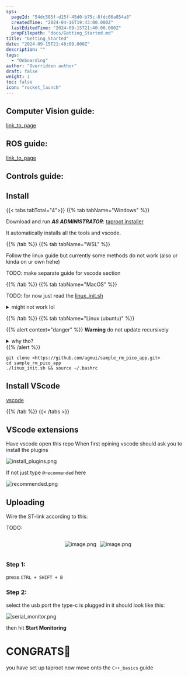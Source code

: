 ```yaml
---
sys:
  pageId: "54dc585f-d15f-45d0-b75c-8fdc66a854a8"
  createdTime: "2024-04-16T19:43:00.000Z"
  lastEditedTime: "2024-09-15T21:40:00.000Z"
  propFilepath: "docs/Getting_Started.md"
title: "Getting_Started"
date: "2024-09-15T21:40:00.000Z"
description: ""
tags:
  - "Onboarding"
author: "Overridden author"
draft: false
weight: 1
toc: false
icon: "rocket_launch"
---
```


## Computer Vision guide:

[link_to_page](86d45bc0-388b-4d26-8848-44f255f73d0e)

## ROS guide:

[link_to_page](3c76c1de-ec8f-46d6-8b0a-294005edc2d5)

## Controls guide:

## Install

{{< tabs tabTotal="4">}}
{{% tab tabName="Windows" %}}

Download and run _**AS ADMINISTRATOR**_: [taproot installer](https://github.com/Thornbots/TeachingFreshies/releases/tag/1.0)

It automatically installs all the tools and vscode.

{{% /tab %}}
{{% tab tabName="WSL" %}}

Follow the linux guide but currently some methods do not work (also ur kinda on ur own hehe)

TODO: make separate guide for vscode section

{{% /tab %}}
{{% tab tabName="MacOS" %}}

TODO: for now just read the [linux_init.sh](https://github.com/agmui/sample_rm_pico_app/blob/main/linux_init.sh)

<details>
<summary>might not work lol</summary>

`brew install libusb pkg-config`

Next install: [vscode](https://code.visualstudio.com/Download)

</details>

{{% /tab %}}
{{% tab tabName="Linux (ubuntu)" %}}

{{% alert context="danger" %}}
**Warning** do not update recursively
<details>
<summary>why tho?</summary>
There are some submodules that may go on for a while (like tinyusb) and I highly
recommend you don't need to get them.
If you want to see what submodules I update just look in `linux_init.sh`
</details>
{{% /alert %}}

```shell
git clone <https://github.com/agmui/sample_rm_pico_app.git>
cd sample_rm_pico_app
./linux_init.sh && source ~/.bashrc
```

## Install VScode

[vscode](https://code.visualstudio.com/Download)

{{% /tab %}}
{{< /tabs >}}

## VScode extensions

Have vscode open this repo
When first opining vscode should ask you to install the plugins

![install_plugins.png](https://prod-files-secure.s3.us-west-2.amazonaws.com/d518164a-d88e-44d1-a4ee-3adb3bd8bce0/89bd30f0-1825-4e77-867b-0a41ce370880/install_plugins.png?X-Amz-Algorithm=AWS4-HMAC-SHA256&X-Amz-Content-Sha256=UNSIGNED-PAYLOAD&X-Amz-Credential=ASIAZI2LB466QOJW5YYG%2F20250223%2Fus-west-2%2Fs3%2Faws4_request&X-Amz-Date=20250223T210106Z&X-Amz-Expires=3600&X-Amz-Security-Token=IQoJb3JpZ2luX2VjEOP%2F%2F%2F%2F%2F%2F%2F%2F%2F%2FwEaCXVzLXdlc3QtMiJHMEUCIQDGWjRDWXVIxuQzocvsPsLhozTqd%2BeS59cunArH%2FpcIcQIgYkqtnGDF4SmczxRM%2FbVnJycSVyFfsTEbWOguKeGUTj0q%2FwMIHBAAGgw2Mzc0MjMxODM4MDUiDH%2FXcXBN3D8tN3mkeCrcA5PlbcYgD9Okrha5AZZELDkVbMkUTyjQ4Cw9VCHuNQ%2FVJcKPdkFOfMmgbWOWlCRrYq5xidbq1j%2Ffx1R%2BYx7ZdvIJBnLRoJcgNvfbOmzWzxnjp1uLTXmPvGPQ%2F%2BjYEOtF6LSV9ffwYLdM1sXQ0Pb5e5zkx5%2Bh9YVABzn500KhT9HsL%2Fn4YQXWl9JpHTmkm%2FYF2hQ2t1bkBFnY7BslwDm6qivV3gCgs7RdpO%2FxnprCx5ggrDeDuYXAiZz%2FfpRlZCa2S%2BvIaReX6igJhFD0FF6oV8bozpuPgJrhsalcbFYH6EGirfHX63MlLpYmBJYtd0Xk3dg6j02yKnAhBet0SJuHLQAUUMjz6INbkr7XfQwP3927WYC77vJ1J%2BIMSfQ%2F8pB%2BJ3iS8lvyTWu9NTIuqtiep5durRTq0LrnLOIHQpDxFWto5jGXaOHu8aeRTwg%2Fb8SXEw0UwSrAstuDNtLUvp%2BLNYUw%2BDN0pNmF4puws6KK2RVFNUtLQR%2FJUmbECo0VAvggPBJfd2ZSgskUKK4MQypcpfbscK7WEA%2BwYqdUHFzzVqpoq5kF6mWxzZrnN5%2BAJQzlhs8zZNZhkKWDOQMnglr6pFZVJ16wtrRNaSj5FOebO0vqhk6mGz%2BGap3DHM4OMNHn7b0GOqUBYVbCugmPaw9UlBZ26wDytQaKmwJRBVr9Lz5TCK2Jtx82pOsteBett0fxVCtzQW7OuNeNln%2FyAZ4DNsJ4xM6sAXgVmX00OHinZRNAWwSh%2FbvAj5phJOuAkdaoy%2BtqIFUPy4%2FCJhqmlYamBQr1ZVFIaDG96fLuDzBZpwjFuP2F%2BdzVPvdljbSzdlw5PP6xLCwOdsih2emZIvq2UZQs8NxMLulhEVAT&X-Amz-Signature=6d634927cf4f27274107d73d13e90e0d75d00934725c92911cc385b69293243d&X-Amz-SignedHeaders=host&x-id=GetObject)

If not just type `@recommended` here  

![recommended.png](https://prod-files-secure.s3.us-west-2.amazonaws.com/d518164a-d88e-44d1-a4ee-3adb3bd8bce0/61e661e9-5d85-4dfc-be0d-8d2097a5e793/recommended.png?X-Amz-Algorithm=AWS4-HMAC-SHA256&X-Amz-Content-Sha256=UNSIGNED-PAYLOAD&X-Amz-Credential=ASIAZI2LB466QOJW5YYG%2F20250223%2Fus-west-2%2Fs3%2Faws4_request&X-Amz-Date=20250223T210106Z&X-Amz-Expires=3600&X-Amz-Security-Token=IQoJb3JpZ2luX2VjEOP%2F%2F%2F%2F%2F%2F%2F%2F%2F%2FwEaCXVzLXdlc3QtMiJHMEUCIQDGWjRDWXVIxuQzocvsPsLhozTqd%2BeS59cunArH%2FpcIcQIgYkqtnGDF4SmczxRM%2FbVnJycSVyFfsTEbWOguKeGUTj0q%2FwMIHBAAGgw2Mzc0MjMxODM4MDUiDH%2FXcXBN3D8tN3mkeCrcA5PlbcYgD9Okrha5AZZELDkVbMkUTyjQ4Cw9VCHuNQ%2FVJcKPdkFOfMmgbWOWlCRrYq5xidbq1j%2Ffx1R%2BYx7ZdvIJBnLRoJcgNvfbOmzWzxnjp1uLTXmPvGPQ%2F%2BjYEOtF6LSV9ffwYLdM1sXQ0Pb5e5zkx5%2Bh9YVABzn500KhT9HsL%2Fn4YQXWl9JpHTmkm%2FYF2hQ2t1bkBFnY7BslwDm6qivV3gCgs7RdpO%2FxnprCx5ggrDeDuYXAiZz%2FfpRlZCa2S%2BvIaReX6igJhFD0FF6oV8bozpuPgJrhsalcbFYH6EGirfHX63MlLpYmBJYtd0Xk3dg6j02yKnAhBet0SJuHLQAUUMjz6INbkr7XfQwP3927WYC77vJ1J%2BIMSfQ%2F8pB%2BJ3iS8lvyTWu9NTIuqtiep5durRTq0LrnLOIHQpDxFWto5jGXaOHu8aeRTwg%2Fb8SXEw0UwSrAstuDNtLUvp%2BLNYUw%2BDN0pNmF4puws6KK2RVFNUtLQR%2FJUmbECo0VAvggPBJfd2ZSgskUKK4MQypcpfbscK7WEA%2BwYqdUHFzzVqpoq5kF6mWxzZrnN5%2BAJQzlhs8zZNZhkKWDOQMnglr6pFZVJ16wtrRNaSj5FOebO0vqhk6mGz%2BGap3DHM4OMNHn7b0GOqUBYVbCugmPaw9UlBZ26wDytQaKmwJRBVr9Lz5TCK2Jtx82pOsteBett0fxVCtzQW7OuNeNln%2FyAZ4DNsJ4xM6sAXgVmX00OHinZRNAWwSh%2FbvAj5phJOuAkdaoy%2BtqIFUPy4%2FCJhqmlYamBQr1ZVFIaDG96fLuDzBZpwjFuP2F%2BdzVPvdljbSzdlw5PP6xLCwOdsih2emZIvq2UZQs8NxMLulhEVAT&X-Amz-Signature=91f6969b89704fb8910a811972a32985a29ac03528af4ae39078df41d2720cc4&X-Amz-SignedHeaders=host&x-id=GetObject)

## Uploading

Wire the ST-link according to this:

TODO:

<div style="display: flex;flex-direction: row; column-gap:10px; max-width: 630px;justify-content: center;">
<div>

![image.png](https://prod-files-secure.s3.us-west-2.amazonaws.com/d518164a-d88e-44d1-a4ee-3adb3bd8bce0/210ecb78-1116-4d7b-b9b7-2292f66fa2c2/image.png?X-Amz-Algorithm=AWS4-HMAC-SHA256&X-Amz-Content-Sha256=UNSIGNED-PAYLOAD&X-Amz-Credential=ASIAZI2LB466QGWXZPOK%2F20250223%2Fus-west-2%2Fs3%2Faws4_request&X-Amz-Date=20250223T210108Z&X-Amz-Expires=3600&X-Amz-Security-Token=IQoJb3JpZ2luX2VjEOD%2F%2F%2F%2F%2F%2F%2F%2F%2F%2FwEaCXVzLXdlc3QtMiJHMEUCIQC8RyA%2Bz3dq5piLmW74sgYLS8prKAdIj2apSmLqwlbUlwIgPo7wnZjqHxXuuBWD8QAPW3sfTcCGHykaAwqBCFfyg3Iq%2FwMIGRAAGgw2Mzc0MjMxODM4MDUiDMFIARNPmM4YzLgpNyrcA0ZOsUgeXjnFoa0xJgH46iF%2BDQiV0Ho5Arn%2F%2FKzsafO1aHTHIHnYAR5WcW56s0EopY7GRtx9P2viuQe0ZMV126LkIRiobN1hCFQUp%2FVwOLzktXDjOnuL4X6KX0H8X%2FoRWoljhfjZAVw0gsn5LiKUn7fHTHVMs0lmGt0XnRdDN%2Faay3oJLJ%2BF8gqxguVKyyEQnfBtzzuGNLyE0y87ssSDjzdm34TpYheBTc%2BLsAg47%2Bd7rf9KNf5Yfnf9VFDJctXGCWaOfMbvwDYP7cQPWc1b5%2FLIbaP3lxH2bS9oRK0rjIUBvxS6W5Atyx%2BsddZjkPHQFJIYpFRC7N9jK%2Fl%2BKE0GRePcB7T7YFc9zld4iA3UpNGrPQ4CxbuOQnafHRkfY796xl%2FdxT%2F84FGvm%2FlLesXhxf23Ip0Sqz2IgpmCD9IOkksS6K0DUGSMPYaXjG0TfUiOZ5RkE0cQwjqJDDhRaCi6S2iLleHtxmct0x73MoIPH7Y9CLa6MgwxzkoIdwNvE5udAtVFcHbHm9dGw8B1rLO4xBJZa8ZaEQ0mJyNhX%2Fnf8fl%2F10ThY3QfSKI4XdDFtOakO2pXqpP%2FvFtQwLkFROHs3DnkPxDY%2FVKLrHjLzyNRNgo3wQvWPOoPkwsuRdkcMOmG7b0GOqUBkI0QmkDXEJeMurrH7gphit65mzZJPEgNGrqh4cN9IFzTpItqUixtS2tYbdOPz51vrrefZFdqJhzrd1pJ7u3yxu9gTmOM99Jmyh5lt6ysr8xY2zWz5WcW1sIHCey6YjaqhT8A%2BjBHsCzSoxrIjqlH%2BF4%2FdxSTGtWATyNIGYcoe8cVEOy%2FYdYpng9kRaXU%2FsVbDLfoAJhUUFrN5qX1RDPfWoXq12Yi&X-Amz-Signature=cbb64b4464a8244b9bcfa877c817548e2d753781f320f39722d721002ac4e253&X-Amz-SignedHeaders=host&x-id=GetObject)

</div>
<div>

![image.png](https://prod-files-secure.s3.us-west-2.amazonaws.com/d518164a-d88e-44d1-a4ee-3adb3bd8bce0/33a0fd0f-8ca6-4a86-8e09-26e95ded1fff/image.png?X-Amz-Algorithm=AWS4-HMAC-SHA256&X-Amz-Content-Sha256=UNSIGNED-PAYLOAD&X-Amz-Credential=ASIAZI2LB466WBOHFARO%2F20250223%2Fus-west-2%2Fs3%2Faws4_request&X-Amz-Date=20250223T210109Z&X-Amz-Expires=3600&X-Amz-Security-Token=IQoJb3JpZ2luX2VjEOH%2F%2F%2F%2F%2F%2F%2F%2F%2F%2FwEaCXVzLXdlc3QtMiJHMEUCIQDiIaxmeMXBll43YgHJVjZg0fryrw%2FFCF8gEShF5VcxnQIgFwmSOmTebauN5y7QJcsM8unMRHvRpuk0KC5HpdHWYaMq%2FwMIGhAAGgw2Mzc0MjMxODM4MDUiDEqPJS7JCMxoe7HuHircA7E0E9jO0GnNHIhVj6O4DDPhG%2FWuplluq63jxP7kB1f1YABSX%2FafGx3Ed4G2I51WNZdjMMatLGxn%2FZlVMXgBScb7QlapqDcIjWwMO8imy3jW62cyRqbyVS%2F%2FuxLIE%2FduuuZ6FyEJ4mR%2FBNeFEE9W3O%2FllUz7a7m%2FZfuGE0ztFoC%2BUlFrM3fjRsw4HQdDfOvNmYp%2BOt43rFaSEqWsDYKy3Hsy1bVT6c8bq%2FNjF8J14gd0EeRjKjCi1BdWm4exGjkUo6wISQtyyQ2r%2Fpl01sSJw%2B9a%2BuRT0nXPXICvqXl4sSHr%2B4sH7crtO7D5TdGNhr6q63CCI5TUXpJLlWakMxFkGACjpv4z8uLSzP2bXU1ep5bo1MH26IIwAtAXfd7sc02w4I7cyUkGPheYmOX0OP50fOtrNW1wB4ZGWFCOPM4PrfOQgsvO2aihS663vuad1kpgGs7taKOZOxRpFPt0y%2FkGueyPvFAtdMtz05dy9Kt1b4d9DUP4Y%2FISoG5OQfOBtbra2HjPxqnTSaHqYNdEf3Er5p23anrFUhlp1V8xpEJJ6Smo%2BvwDqCAL%2Bbr2vLGh9THYbHJE4uq7iTkbQayWI92DsqXwBiLlk4OA2Om3s5etcLO7v%2B%2FkAEnzcP1d9Ys3MKKk7b0GOqUBBtWUg7WDJyPBPMtXiK%2Broe2DPudT2Bdnraerh9TEnN65ICKQVg5tBrlPm3m26f1qtFm%2BU25FzE4v%2F%2B270iKhs9adwXSXMHyNosYTQ2yz4BwnaNDGDuvsZjDDotkHu3YkDLr46jFO2gnmb%2BO8Mf2svmktO9V88QYIYkP32BJ6Is9%2FytPS7rxjPQm7Rya3u5o%2BJQcnbknRz%2FhB36%2FTphBpXG4RVd18&X-Amz-Signature=01d9b7cba8d314dffc1b5b2c81ee96a8bc423ed962a86062e6bffa7f76ce571b&X-Amz-SignedHeaders=host&x-id=GetObject)

</div>
</div>

### Step 1:

press `CTRL + SHIFT + B`

### Step 2:

select the usb port the type-c is plugged in it should look like this:

![serial_monitor.png](https://prod-files-secure.s3.us-west-2.amazonaws.com/d518164a-d88e-44d1-a4ee-3adb3bd8bce0/f03f4774-05d4-4393-b6a0-d5efb6d315ab/serial_monitor.png?X-Amz-Algorithm=AWS4-HMAC-SHA256&X-Amz-Content-Sha256=UNSIGNED-PAYLOAD&X-Amz-Credential=ASIAZI2LB466QOJW5YYG%2F20250223%2Fus-west-2%2Fs3%2Faws4_request&X-Amz-Date=20250223T210106Z&X-Amz-Expires=3600&X-Amz-Security-Token=IQoJb3JpZ2luX2VjEOP%2F%2F%2F%2F%2F%2F%2F%2F%2F%2FwEaCXVzLXdlc3QtMiJHMEUCIQDGWjRDWXVIxuQzocvsPsLhozTqd%2BeS59cunArH%2FpcIcQIgYkqtnGDF4SmczxRM%2FbVnJycSVyFfsTEbWOguKeGUTj0q%2FwMIHBAAGgw2Mzc0MjMxODM4MDUiDH%2FXcXBN3D8tN3mkeCrcA5PlbcYgD9Okrha5AZZELDkVbMkUTyjQ4Cw9VCHuNQ%2FVJcKPdkFOfMmgbWOWlCRrYq5xidbq1j%2Ffx1R%2BYx7ZdvIJBnLRoJcgNvfbOmzWzxnjp1uLTXmPvGPQ%2F%2BjYEOtF6LSV9ffwYLdM1sXQ0Pb5e5zkx5%2Bh9YVABzn500KhT9HsL%2Fn4YQXWl9JpHTmkm%2FYF2hQ2t1bkBFnY7BslwDm6qivV3gCgs7RdpO%2FxnprCx5ggrDeDuYXAiZz%2FfpRlZCa2S%2BvIaReX6igJhFD0FF6oV8bozpuPgJrhsalcbFYH6EGirfHX63MlLpYmBJYtd0Xk3dg6j02yKnAhBet0SJuHLQAUUMjz6INbkr7XfQwP3927WYC77vJ1J%2BIMSfQ%2F8pB%2BJ3iS8lvyTWu9NTIuqtiep5durRTq0LrnLOIHQpDxFWto5jGXaOHu8aeRTwg%2Fb8SXEw0UwSrAstuDNtLUvp%2BLNYUw%2BDN0pNmF4puws6KK2RVFNUtLQR%2FJUmbECo0VAvggPBJfd2ZSgskUKK4MQypcpfbscK7WEA%2BwYqdUHFzzVqpoq5kF6mWxzZrnN5%2BAJQzlhs8zZNZhkKWDOQMnglr6pFZVJ16wtrRNaSj5FOebO0vqhk6mGz%2BGap3DHM4OMNHn7b0GOqUBYVbCugmPaw9UlBZ26wDytQaKmwJRBVr9Lz5TCK2Jtx82pOsteBett0fxVCtzQW7OuNeNln%2FyAZ4DNsJ4xM6sAXgVmX00OHinZRNAWwSh%2FbvAj5phJOuAkdaoy%2BtqIFUPy4%2FCJhqmlYamBQr1ZVFIaDG96fLuDzBZpwjFuP2F%2BdzVPvdljbSzdlw5PP6xLCwOdsih2emZIvq2UZQs8NxMLulhEVAT&X-Amz-Signature=9d2cd69f4d286e037cbebace95a5fc005afb84725c0a02931e9ab92090fc0ad3&X-Amz-SignedHeaders=host&x-id=GetObject)

then hit **Start Monitoring**

# CONGRATS🎉

you have set up taproot now move onto the `C++_basics` guide
